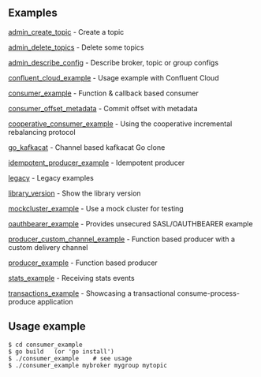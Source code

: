 
Examples
--------

  [admin_create_topic](admin_create_topic) - Create a topic

  [admin_delete_topics](admin_delete_topics) - Delete some topics
  
  [admin_describe_config](admin_describe_config) - Describe broker, topic or group configs

  [confluent_cloud_example](confluent_cloud_example) - Usage example with Confluent Cloud

  [consumer_example](consumer_example) - Function & callback based consumer

  [consumer_offset_metadata](consumer_offset_metadata) - Commit offset with metadata
  
  [cooperative_consumer_example](cooperative_consumer_example) - Using the cooperative incremental rebalancing protocol

  [go_kafkacat](go_kafkacat) - Channel based kafkacat Go clone

  [idempotent_producer_example](idempotent_producer_example) - Idempotent producer
  
  [legacy](legacy) - Legacy examples

  [library_version](library_version) - Show the library version

  [mockcluster_example](mockcluster_example) - Use a mock cluster for testing

  [oauthbearer_example](oauthbearer_example) - Provides unsecured SASL/OAUTHBEARER example

  [producer_custom_channel_example](producer_custom_channel_example) - Function based producer with a custom delivery channel

  [producer_example](producer_example) - Function based producer
  
  [stats_example](stats_example) - Receiving stats events

  [transactions_example](transactions_example) - Showcasing a transactional consume-process-produce application

Usage example
-------------

    $ cd consumer_example
    $ go build   (or 'go install')
    $ ./consumer_example    # see usage
    $ ./consumer_example mybroker mygroup mytopic

